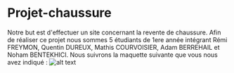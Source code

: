 # Projet-chaussure

Notre but est d'effectuer un site concernant la revente de chaussure. 
Afin de réaliser ce projet nous sommes 5 étudiants de 1ere année intégrant Rémi FREYMON, Quentin DUREUX, Mathis COURVOISIER, Adam BERREHAIL et Noham BENTEKHICI.
Nous suivrons la maquette suivante que vous nous avez indiqué : 
![alt text](https://www.figma.com/file/YS88fIlPDDfvdcwiBBas1w/Ecommerce-Wireframe?node-id=0%3A1)

